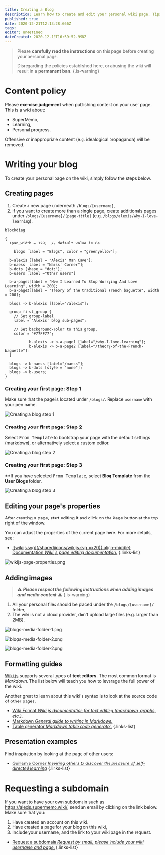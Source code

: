 ```yaml
---
title: Creating a Blog
description: Learn how to create and edit your personal wiki page. Tips & Tricks included!
published: true
date: 2020-12-21T12:13:28.666Z
tags: 
editor: undefined
dateCreated: 2020-12-19T16:59:52.998Z
---
```


> Please **carefully read the instructions** on this page before creating your personal page.
> 
> Disregarding the policies established here, or abusing the wiki will result in a **permanent ban**.
{.is-warning}

# Content policy

Please **exercise judgement** when publishing content on your user page. This is a wiki about:
- SuperMemo,
- Learning,
- Personal progress.

Offensive or inappropriate content (e.g. idealogical propaganda) will be removed.

# Writing your blog

To create your personal page on the wiki, simply follow the steps below.

## Creating pages

1. Create a new page underneath `/blogs/[username]`,
2. If you want to create more than a single page, create additionals pages under `/blogs/[username]/[page-title]` (e.g. `/blogs/alexis/why-I-love-learning`).

```kroki
blockdiag

{
  span_width = 128;  // default value is 64
  
	blogs [label = "Blogs", color = "greenyellow"];
  
  b-alexis [label = "Alexis' Man Cave"];
  b-naess [label = "Naess' Corner"];
  b-dots [shape = "dots"];
  b-users [label ="Other users"]
  
  b-a-page1[label = "How I Learned To Stop Worrying And Love Learning", width = 200];
  b-a-page2[label = "Theory of the traditional French baguette", width = 200];
  
  blogs -> b-alexis [label="/alexis"];
  
  group first_group {
    // Set group-label
    label = "Alexis' blog sub-pages";

    // Set background-color to this group.
    color = "#77FF77";
    
           b-alexis -> b-a-page1 [label="/why-I-love-learning"];
           b-alexis -> b-a-page2 [label="/theory-of-the-French-baguette"];
  }
  
  blogs -> b-naess [label="/naess"];
  blogs -> b-dots [style = "none"];
  blogs -> b-users;
}
```

### Creating your first page: Step 1

Make sure that the page is located under `/blogs/`. Replace `username` with your pen name.

![Creating a blog step 1](/blogs/blogs-creation-1.png)

### Creating your first page: Step 2

Select <kbd>From Template</kbd> to bootstrap your page with the default settings (markdown), or alternatively select a custom editor.

![Creating a blog step 2](/blogs/blogs-creation-2.png)

### Creating your first page: Step 3

**If you have selected <kbd>From Template</kbd>, select **Blog Template** from the **User Blogs** folder.

![Creating a blog step 3](/blogs/blogs-creation-3.png)

## Editing your page's properties

After creating a page, start editing it and click on the <kbd>Page</kbd> button at the top right of the window.

You can adjust the properties of the current page here. For more details, see:

- [![wikijs.svg](/shared/icons/wikijs.svg =x20){.align-middle} Documentation *Wiki.js page editing documentation.*](https://docs.requarks.io/guide/pages)
{.links-list}

![wikijs-page-properties.png](/shared/wikijs/wikijs-page-properties.png)

## Adding images

> ⚠ _**Please respect the following instructions when adding images and media content**_ ⚠
{.is-warning}

1. All your personal files should be placed under the `/blogs/[username]/` folder,
2. The wiki is not a cloud provider, don't upload large files (e.g. larger than 2MB).

![blogs-media-folder-1.png](/blogs/blogs-media-folder-1.png)

![blogs-media-folder-2.png](/blogs/blogs-media-folder-2.png)

![blogs-media-folder-2.png](/blogs/blogs-media-folder-3.png)

## Formatting guides

[Wiki.js](https://wiki.js.org/) supports several types of **text editors**. The most common format is *Markdown*. The list below will teach you how to leverage the full power of the wiki.

Another great to learn about this wiki's syntax is to look at the source code of other pages.

- [<span style="color:black;" class="mdi mdi-pencil-outline mr-1"></span> Wiki Format *Wiki.js documentation for text editing (markdown, graphs, etc.).*](https://docs.requarks.io/editors)
- [<span style="color:black;" class="mdi mdi-language-markdown mr-1"></span> Markdown *General guide to writing in Markdown.*](https://www.markdownguide.org/)
- [<span style="color:black;" class="mdi mdi-table mr-1"></span> Table generator *Markdown table code generator.*](https://www.tablesgenerator.com/markdown_tables)
{.links-list}

## Presentation examples

Find inspiration by looking at the page of other users:

- [<span style="color: black;" class="mdi mdi-message-arrow-right-outline mr-1"></span> Guillem's Corner *Inspiring others to discover the pleasure of self-directed learning*](https://guillem.supermemo.wiki)
{.links-list}

# Requesting a subdomain

If you want to have your own subdomain such as https://alexis.supermemo.wiki/, send an email by clicking on the link below. Make sure that you:
1. Have created an account on this wiki,
2. Have created a page for your blog on this wiki,
3. Include your username, and the link to your wiki page in the request.

- [Request a subdomain *Request by email, please include your wiki username and page.*](mailto:alexis@supermemo.wiki?subject=[SuperMemo.wiki]%20I%20would%20like%20to%20create%20a%20blog&body=Hello,%0D%0A%0D%0ACould%20you%20please%20create%20a%20subdomain%20for%20my%20blog?%20My%20username%20is%20[username].%20My%20wiki%20page%20is%20[https://www.supermemo.wiki/blogs/[username].%0D%0A%0D%0AThanks!)
{.links-list}
